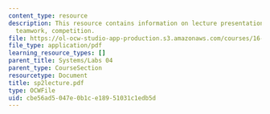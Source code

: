 ```yaml
---
content_type: resource
description: This resource contains information on lecture presentation on requirements,
  teamwork, competition.
file: https://ol-ocw-studio-app-production.s3.amazonaws.com/courses/16-01-unified-engineering-i-ii-iii-iv-fall-2005-spring-2006/cbe56ad5047e0b1ce18951031c1edb5d_sp2lecture.pdf
file_type: application/pdf
learning_resource_types: []
parent_title: Systems/Labs 04
parent_type: CourseSection
resourcetype: Document
title: sp2lecture.pdf
type: OCWFile
uid: cbe56ad5-047e-0b1c-e189-51031c1edb5d
---
```

